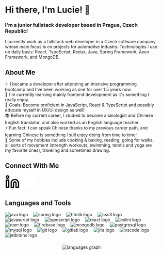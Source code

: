 <h1 align="left">Hi there, I'm Lucie! 👋</h1>

### I'm a junior fullstack developer based in Prague, Czech Republic!
<p align="left">I currently work as a fullstack web developer in a Czech software company whose main focus is on projects for automotive industry. Technologies I use on daily basis: React, TypeScript, Redux, Java, Spring Framework, Axon Framework, and MongoDB.</p>

## About Me

<p align="left">
  ✨ I became a developer after attending an intensive programming bootcamp and I've been working as one for over 1.5 years now.<br>
  🌱 I'm currently learning mainly frontend development as it's something I really enjoy. <br>
  🎯 Goals: Become proficient in JavaScript, React & TypeScript and possibly educate myself in UX/UI design as well!<br>
  📚 Before my current career, I studied to become a sinologist and Chinese English translator, and also worked as an English language teacher.<br>
  ⚡ Fun fact: I can speak Chinese thanks to my previous career path, and learning Chinese is something I still enjoy doing from time to time!<br>
  🎲 Some of my hobbies include cooking & baking, reading, going for walks, all sorts of movement (strength workouts, swimming, tennis and yoga are my favorite ones), traveling and sometimes drawing.
</p>

## Connect With Me
[![website](./img/linkedin-light.svg)](https://www.linkedin.com/in/lucie-yarish-272219224/#gh-light-mode-only)
[![website](./img/linkedin-dark.svg)](https://www.linkedin.com/in/lucie-yarish-272219224/#gh-dark-mode-only)

## Languages and Tools

<div align="left">
  
  <img src="https://cdn.jsdelivr.net/gh/devicons/devicon/icons/java/java-original.svg" height="30" alt="java logo"  />
  <img width="10" />
  <img src="https://cdn.jsdelivr.net/gh/devicons/devicon/icons/spring/spring-original.svg" height="30" alt="spring logo"  />
  <img width="10" />
  <img src="https://cdn.jsdelivr.net/gh/devicons/devicon/icons/html5/html5-original.svg" height="30" alt="html5 logo"  />
  <img width="10" />
  <img src="https://cdn.jsdelivr.net/gh/devicons/devicon/icons/css3/css3-original.svg" height="30" alt="css3 logo"  />
  <img width="10" />
  <img src="https://cdn.jsdelivr.net/gh/devicons/devicon/icons/javascript/javascript-original.svg" height="30" alt="javascript logo"  />
  <img width="10" />
  <img src="https://cdn.jsdelivr.net/gh/devicons/devicon/icons/typescript/typescript-original.svg" height="30" alt="typescript logo"  />
  <img width="10" />
  <img src="https://cdn.jsdelivr.net/gh/devicons/devicon/icons/react/react-original.svg" height="30" alt="react logo"  />
  <img width="10" />
  <img src="https://cdn.jsdelivr.net/gh/devicons/devicon/icons/eslint/eslint-original.svg" height="30" alt="eslint logo"  />
  <img width="10" />
  <img src="https://cdn.jsdelivr.net/gh/devicons/devicon/icons/npm/npm-original-wordmark.svg" height="30" alt="npm logo"  />
  <img width="10" />
  <img src="https://cdn.jsdelivr.net/gh/devicons/devicon/icons/firebase/firebase-plain.svg" height="30" alt="firebase logo"  />
  <img width="10" />
  <img src="https://cdn.jsdelivr.net/gh/devicons/devicon/icons/mongodb/mongodb-original.svg" height="30" alt="mongodb logo"  />
  <img width="10" />
  <img src="https://cdn.jsdelivr.net/gh/devicons/devicon/icons/postgresql/postgresql-original.svg" height="30" alt="postgresql logo"  />
  <img width="10" />
  <img src="https://cdn.jsdelivr.net/gh/devicons/devicon/icons/mysql/mysql-original.svg" height="30" alt="mysql logo"  />
  <img width="10" />
  <img src="https://cdn.jsdelivr.net/gh/devicons/devicon/icons/git/git-original.svg" height="30" alt="git logo"  />
  <img width="10" />
  <img src="https://cdn.jsdelivr.net/gh/devicons/devicon/icons/gitlab/gitlab-original.svg" height="30" alt="gitlab logo"  />
  <img width="10" />
  <img src="https://cdn.jsdelivr.net/gh/devicons/devicon/icons/jira/jira-original.svg" height="30" alt="jira logo"  />
  <img width="10" />
  <img src="https://cdn.jsdelivr.net/gh/devicons/devicon/icons/vscode/vscode-original.svg" height="30" alt="vscode logo"  />
  <img width="10" />
  <img src="https://cdn.jsdelivr.net/gh/devicons/devicon/icons/jetbrains/jetbrains-original.svg" height="30" alt="jetbrains logo"  />
</div>

###

<div align="center">
  <img src="https://github-readme-stats.vercel.app/api/top-langs?username=lucieyarish&locale=en&hide_title=false&layout=compact&card_width=320&langs_count=5&theme=dracula&hide_border=false&order=2" height="150" alt="languages graph"  />
</div>

###
